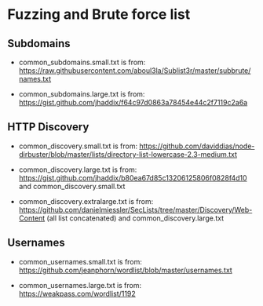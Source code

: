 # Fuzzing and Brute force list
## Subdomains
- common_subdomains.small.txt is from:
https://raw.githubusercontent.com/aboul3la/Sublist3r/master/subbrute/names.txt

- common_subdomains.large.txt is from:
https://gist.github.com/jhaddix/f64c97d0863a78454e44c2f7119c2a6a
## HTTP Discovery
- common_discovery.small.txt is from:
https://github.com/daviddias/node-dirbuster/blob/master/lists/directory-list-lowercase-2.3-medium.txt

- common_discovery.large.txt is from:
https://gist.github.com/jhaddix/b80ea67d85c13206125806f0828f4d10 and common_discovery.small.txt

- common_discovery.extralarge.txt is from:
https://github.com/danielmiessler/SecLists/tree/master/Discovery/Web-Content (all list concatenated) and common_discovery.large.txt

## Usernames
- common_usernames.small.txt is from:
https://github.com/jeanphorn/wordlist/blob/master/usernames.txt

- common_usernames.large.txt is from:
https://weakpass.com/wordlist/1192
